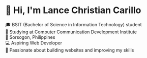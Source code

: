 # 👋 Hi, I'm Lance Christian Carillo

🎓 BSIT (Bachelor of Science in Information Technology) student  
🏫 Studying at Computer Communication Development Institute  
📍 Sorsogon, Philippines  
💻 Aspiring Web Developer  
🚀 Passionate about building websites and improving my skills
